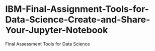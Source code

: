 # IBM-Final-Assignment-Tools-for-Data-Science-Create-and-Share-Your-Jupyter-Notebook
Final Assessment Tools for Data Science
